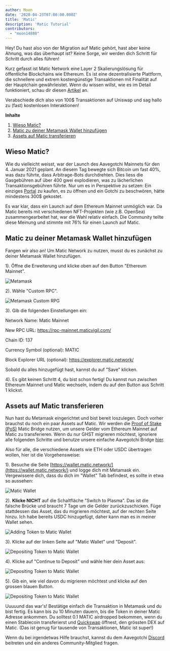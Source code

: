 ```yaml
---
author: Moon
date: '2020-04-23T07:00:00.000Z'
title: 'Matic'
description: 'Matic Tutorial'
contributors:
  - "moon14888"
---
```


Hey! Du hast also von der Migration auf Matic gehört, hast aber keine Ahnung, was das überhaupt ist? Keine Sorge, wir werden dich Schritt für Schritt durch alles führen!

Kurz gefasst ist Matic Network eine Layer 2 Skalierungslösung für öffentliche Blockchains wie Ethereum. Es ist eine dezentralisierte Plattform, die schnellere und extrem kostengünstige Transaktionen mit Finalität auf der Hauptchain gewährleistet. Wenn du wissen willst, wie es im Detail funktioniert, schau dir diesen [Artikel](https://medium.com/matic-network/what-is-matic-network-466a2c493ae1) an.

Verabschiede dich also von 100$ Transaktionen auf Uniswap und sag hallo zu (fast) kostenlosen Interaktionen!

<div class="contentsBox">

**Inhalte**

<ol>
<li><a href=#why-matic->Wieso Matic?</a></li>
<li><a href=#adding-matic-to-your-metamask>Matic zu deiner Metamask Wallet hinzufügen</a></li>
<li><a href=#bridging-assets-to-matic>Assets auf Matic transferieren</a></li>
</ol>

</div>

## Wieso Matic?

Wie du vielleicht weisst, war der Launch des Aavegotchi Mainnets für den 4. Januar 2021 geplant. An diesem Tag bewegte sich Bitcoin um fast 40%, was dazu führte, dass Arbitrage-Bots durchdrehten. Dies liess die Gasgebühren auf über 400 gwei explodieren, was zu lächerlichen Transaktionsgebühren führte. Nur um es in Perspektive zu setzen: Ein einziges [Portal](/portals) zu kaufen, es zu öffnen und ein Gotchi zu beschwören, hätte mindestens 300$ gekostet.

Es war klar, dass ein Launch auf dem Ethereum Mainnet unmöglich war. Da Matic bereits mit verschiedenen NFT-Projekten (wie z.B. OpenSea) zusammengearbeitet hat, war die Wahl relativ einfach. Die Community teilte diese Meinung und stimmte mit 76% für einen Launch auf Matic.

## Matic zu deiner Metamask Wallet hinzufügen

Fangen wir also an! Um Matic Network zu nutzen, musst du es zunächst zu deiner Metamask Wallet hinzufügen.

1). Öffne die Erweiterung und klicke oben auf den Button "Ethereum Mainnet".

<img class = "bodyImage" src = "/matic/metamask.png" alt = "Metamask" />

2). Wähle "Custom RPC".

<img class = "bodyImage" src = "/matic/metamask-custom-RPC.png" alt = "Metamask Custom RPG" />

3). Gib die folgenden Einstellungen ein:

Network Name: Matic Mainnet

New RPC URL: https://rpc-mainnet.maticvigil.com/

Chain ID: 137

Currency Symbol (optional): MATIC

Block Explorer URL (optional): https://explorer.matic.network/

Sobald du alles hinzugefügt hast, kannst du auf "Save" klicken.

4). Es gibt keinen Schritt 4, du bist schon fertig! Du kannst nun zwischen Ethereum Mainnet und Matic wechseln, indem du auf den Button aus Schritt 1 klickst.

## Assets auf Matic transferieren
Nun hast du Metamask eingerichtet und bist bereit loszulegen. Doch vorher brauchst du noch ein paar Assets auf Matic. Wir werden die [Proof of Stake (PoS)](/glossary#proof-of-stake) Matic Bridge nutzen, um unsere Gelder vom Ethereum Mainnet auf Matic zu transferieren. Wenn du nur GHST migrieren möchtest, ignoriere alle folgenden Schritte und benutze unsere einfache Aavegotchi Bridge [hier](https://aavegotchi.com/bridge).

Also für alle, die verschiedene Assets wie ETH oder USDC übertragen wollen, hier ist die Vorgehensweise:

1). Besuche die Seite [https://wallet.matic.network/](https://wallet.matic.network/) und logge dich mit Metamask ein. Vergewissere dich, dass du dich im "Wallet" Tab befindest, es sollte in etwa so aussehen:

<img class = "bodyImage" src = "/matic/matic-wallet.png" alt = "Matic Wallet" />

2). **Klicke NICHT** auf die Schaltfläche "Switch to Plasma". Das ist die falsche Brücke und braucht 7 Tage um die Gelder zurückzuschicken. Füge stattdessen das Asset, das du migrieren möchtest, auf der rechten Seite hinzu. Ich habe bereits USDC hinzugefügt, daher kann man es in meiner Wallet sehen.

<img class = "bodyImage" src = "/matic/matic-wallet-add-token.png" alt = "Adding Token to Matic Wallet" />

3). Klicke auf der linken Seite auf "Matic Wallet" und "Deposit".

<img class = "bodyImage" src = "/matic/matic-wallet-deposit.png" alt = "Depositing Token to Matic Wallet" />

4). Klicke auf "Continue to Deposit" und wähle hier dein Asset aus:

<img class = "bodyImage" src = "/matic/matic-wallet-deposit2.png" alt = "Depositing Token to Matic Wallet" />

5). Gib ein, wie viel davon du migrieren möchtest und klicke auf den grossen blauen Button.

<img class = "bodyImage" src = "/matic/matic-wallet-deposit3.png" alt = "Depositing Token to Matic Wallet" />

Uuuuund das war's! Bestätige einfach die Transaktion in Metamask und du bist fertig. Es kann bis zu 10 Minuten dauern, bis die Token in deiner Matic Adresse ankommen. Du solltest 0.1 MATIC airdropped bekommen, wenn du einen Stablecoin transferierst und [Quickswap](https://quickswap.exchange/) öffnest, den grössten DEX auf Matic. (Das ist genug für tausende von Transaktionen, Matic ist super!)

Wenn du bei irgendetwas Hilfe brauchst, kannst du dem Aavegotchi [Discord](https://discord.com/invite/rttCTkZ) beitreten und ein anderes Community-Mitglied fragen.